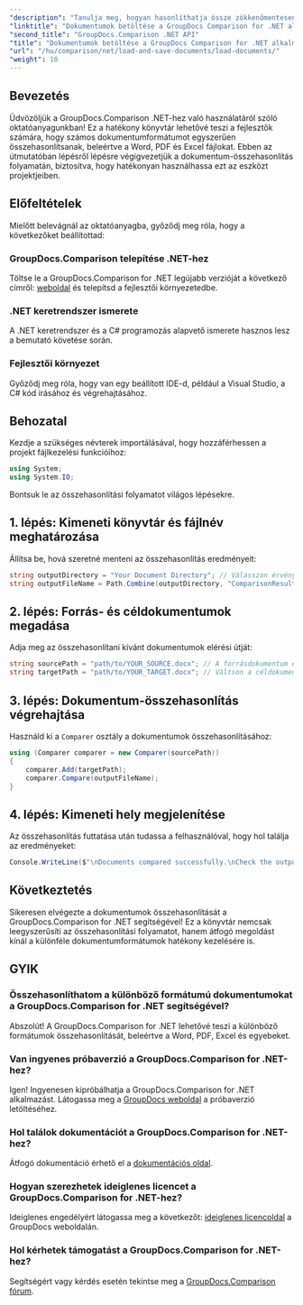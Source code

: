 ```yaml
---
"description": "Tanulja meg, hogyan hasonlíthatja össze zökkenőmentesen a különböző dokumentumformátumokat – beleértve a Wordöt, a PDF-et és az Excelt – ezzel a robusztus könyvtárral. Ez a lépésről lépésre haladó útmutató minden szintű fejlesztő számára tökéletes."
"linktitle": "Dokumentumok betöltése a GroupDocs Comparison for .NET alkalmazásban"
"second_title": "GroupDocs.Comparison .NET API"
"title": "Dokumentumok betöltése a GroupDocs Comparison for .NET alkalmazásban"
"url": "/hu/comparison/net/load-and-save-documents/load-documents/"
"weight": 10
---
```


## Bevezetés

Üdvözöljük a GroupDocs.Comparison .NET-hez való használatáról szóló oktatóanyagunkban! Ez a hatékony könyvtár lehetővé teszi a fejlesztők számára, hogy számos dokumentumformátumot egyszerűen összehasonlítsanak, beleértve a Word, PDF és Excel fájlokat. Ebben az útmutatóban lépésről lépésre végigvezetjük a dokumentum-összehasonlítás folyamatán, biztosítva, hogy hatékonyan használhassa ezt az eszközt projektjeiben.

## Előfeltételek

Mielőtt belevágnál az oktatóanyagba, győződj meg róla, hogy a következőket beállítottad:

### GroupDocs.Comparison telepítése .NET-hez
Töltse le a GroupDocs.Comparison for .NET legújabb verzióját a következő címről: [weboldal](https://releases.groupdocs.com/comparison/net/) és telepítsd a fejlesztői környezetedbe.

### .NET keretrendszer ismerete
A .NET keretrendszer és a C# programozás alapvető ismerete hasznos lesz a bemutató követése során.

### Fejlesztői környezet
Győződj meg róla, hogy van egy beállított IDE-d, például a Visual Studio, a C# kód írásához és végrehajtásához.

## Behozatal

Kezdje a szükséges névterek importálásával, hogy hozzáférhessen a projekt fájlkezelési funkcióihoz:

```csharp
using System;
using System.IO;
```

Bontsuk le az összehasonlítási folyamatot világos lépésekre.

## 1. lépés: Kimeneti könyvtár és fájlnév meghatározása

Állítsa be, hová szeretné menteni az összehasonlítás eredményeit:

```csharp
string outputDirectory = "Your Document Directory"; // Válasszon érvényes elérési utat
string outputFileName = Path.Combine(outputDirectory, "ComparisonResult.docx");
```

## 2. lépés: Forrás- és céldokumentumok megadása

Adja meg az összehasonlítani kívánt dokumentumok elérési útját:

```csharp
string sourcePath = "path/to/YOUR_SOURCE.docx"; // A forrásdokumentum elérési útjának módosítása
string targetPath = "path/to/YOUR_TARGET.docx"; // Váltson a céldokumentum elérési útjára
```

## 3. lépés: Dokumentum-összehasonlítás végrehajtása

Használd ki a `Comparer` osztály a dokumentumok összehasonlításához:

```csharp
using (Comparer comparer = new Comparer(sourcePath))
{
    comparer.Add(targetPath);
    comparer.Compare(outputFileName);
}
```

## 4. lépés: Kimeneti hely megjelenítése

Az összehasonlítás futtatása után tudassa a felhasználóval, hogy hol találja az eredményeket:

```csharp
Console.WriteLine($"\nDocuments compared successfully.\nCheck the output in: {outputDirectory}");
```

## Következtetés

Sikeresen elvégezte a dokumentumok összehasonlítását a GroupDocs.Comparison for .NET segítségével! Ez a könyvtár nemcsak leegyszerűsíti az összehasonlítási folyamatot, hanem átfogó megoldást kínál a különféle dokumentumformátumok hatékony kezelésére is.

## GYIK

### Összehasonlíthatom a különböző formátumú dokumentumokat a GroupDocs.Comparison for .NET segítségével?
Abszolút! A GroupDocs.Comparison for .NET lehetővé teszi a különböző formátumok összehasonlítását, beleértve a Word, PDF, Excel és egyebeket.

### Van ingyenes próbaverzió a GroupDocs.Comparison for .NET-hez?
Igen! Ingyenesen kipróbálhatja a GroupDocs.Comparison for .NET alkalmazást. Látogassa meg a [GroupDocs weboldal](https://releases.groupdocs.com/) a próbaverzió letöltéséhez.

### Hol találok dokumentációt a GroupDocs.Comparison for .NET-hez?
Átfogó dokumentáció érhető el a [dokumentációs oldal](https://reference.groupdocs.com/comparison/net/).

### Hogyan szerezhetek ideiglenes licencet a GroupDocs.Comparison for .NET-hez?
Ideiglenes engedélyért látogassa meg a következőt: [ideiglenes licencoldal](https://purchase.groupdocs.com/temporary-license/) a GroupDocs weboldalán.

### Hol kérhetek támogatást a GroupDocs.Comparison for .NET-hez?
Segítségért vagy kérdés esetén tekintse meg a [GroupDocs.Comparison fórum](https://forum.groupdocs.com/c/comparison/12).